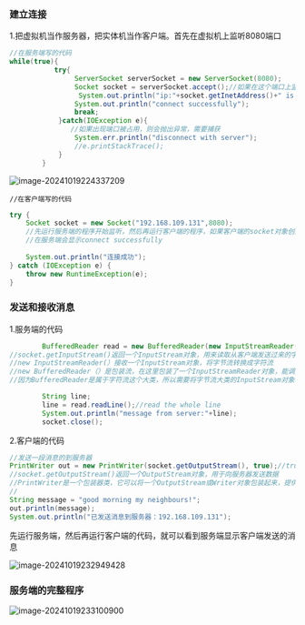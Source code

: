 ### 建立连接

1.把虚拟机当作服务器，把实体机当作客户端。首先在虚拟机上监听8080端口

```java
//在服务端写的代码       
while(true){
           try{
                ServerSocket serverSocket = new ServerSocket(8080);
                Socket socket = serverSocket.accept();//如果在这个端口上监听到客户端连接，那么就返回一个socket对象
                 System.out.println("ip:"+socket.getInetAddress()+" is connecting");
                System.out.println("connect successfully");
                break;
            }catch(IOException e){
               //如果出现端口被占用，则会抛出异常，需要捕获
                System.err.println("disconnect with server");
                //e.printStackTrace();
            }
        }
```

![image-20241019224337209](C:\Users\15070\AppData\Roaming\Typora\typora-user-images\image-20241019224337209.png)

```
//在客户端写的代码
```

```java
try {
    Socket socket = new Socket("192.168.109.131",8080);
    //先运行服务端的程序开始监听，然后再运行客户端的程序，如果客户端的socket对象创建成功，则说明两者的连接建立，
    //在服务端会显示connect successfully
    
    System.out.println("连接成功");
} catch (IOException e) {
    throw new RuntimeException(e);
}
```

### 发送和接收消息

1.服务端的代码

```java
        BufferedReader read = new BufferedReader(new InputStreamReader(socket.getInputStream()));
//socket.getInputStream()返回一个InputStream对象，用来读取从客户端发送过来的字节流
//new InputStreamReader(）接收一个InputStream对象，将字节流转换成字符流
//new BufferedReader（）是包装流，在这里包装了一个InputStreamReader对象，能调用readline()方法一次读取一行
//因为BufferedReader是属于字符流这个大类，所以需要将字节流大类的InputStream对象转成字符流。

        String line;
        line = read.readLine();//read the whole line
        System.out.println("message from server:"+line);
        socket.close();
```

2.客户端的代码

```java
//发送一段消息的到服务器
PrintWriter out = new PrintWriter(socket.getOutputStream(), true);//true 表示自动刷新，确保消息能及时发送
//socket.getOutputStream()返回一个OutputStream对象，用于向服务器发送数据
//PrintWriter是一个包装器类，它可以将一个OutputStream或Writer对象包装起来，提供方便的打印方法，如print、println等。
//
String message = "good morning my neighbours!";
out.println(message);
System.out.println("已发送消息到服务器：192.168.109.131");
```

先运行服务端，然后再运行客户端的代码，就可以看到服务端显示客户端发送的消息

![image-20241019232949428](C:\Users\15070\AppData\Roaming\Typora\typora-user-images\image-20241019232949428.png)

### 服务端的完整程序

![image-20241019233100900](C:\Users\15070\AppData\Roaming\Typora\typora-user-images\image-20241019233100900.png)